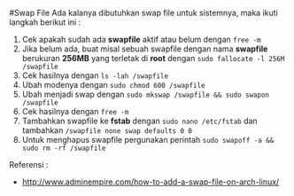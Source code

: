 #Swap File
Ada kalanya dibutuhkan swap file untuk sistemnya, maka ikuti langkah berikut ini :

1. Cek apakah sudah ada **swapfile** aktif atau belum dengan `free -m`
2. Jika belum ada, buat misal sebuah swapfile dengan nama **swapfile** berukuran **256MB** yang terletak di **root** dengan `sudo fallocate -l 256M /swapfile`
3. Cek hasilnya dengan `ls -lah /swapfile`
4. Ubah modenya dengan `sudo chmod 600 /swapfile`
5. Ubah menjadi swap dengan `sudo mkswap /swapfile && sudo swapon /swapfile`
6. Cek hasilnya dengan `free -m`
7. Tambahkan swapfile ke **fstab** dengan `sudo nano /etc/fstab` dan tambahkan `/swapfile none swap defaults 0 0`
8. Untuk menghapus swapfile pergunakan perintah `sudo swapoff -a && sudo rm -rf /swapfile`

Referensi :
- http://www.adminempire.com/how-to-add-a-swap-file-on-arch-linux/
